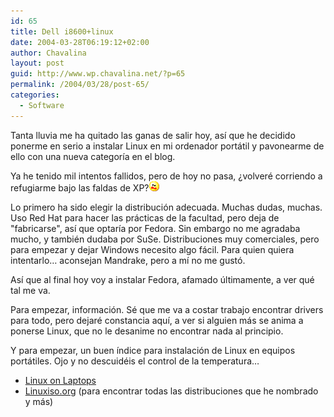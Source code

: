 ```yaml
---
id: 65
title: Dell i8600+linux
date: 2004-03-28T06:19:12+02:00
author: Chavalina
layout: post
guid: http://www.wp.chavalina.net/?p=65
permalink: /2004/03/28/post-65/
categories:
  - Software
---
```

Tanta lluvia me ha quitado las ganas de salir hoy, as&iacute; que he decidido ponerme en serio a instalar Linux en mi ordenador port&aacute;til y pavonearme de ello con una nueva categor&iacute;a en el blog.

Ya he tenido mil intentos fallidos, pero de hoy no pasa, &iquest;volver&eacute; corriendo a refugiarme bajo las faldas de XP?![emo](/imagenes/emoticonos/asustado.gif) 

Lo primero ha sido elegir la distribuci&oacute;n adecuada. Muchas dudas, muchas. Uso Red Hat para hacer las pr&aacute;cticas de la facultad, pero deja de "fabricarse", as&iacute; que optar&iacute;a por Fedora. Sin embargo no me agradaba mucho, y tambi&eacute;n dudaba por SuSe. Distribuciones muy comerciales, pero para empezar y dejar Windows necesito algo f&aacute;cil. Para quien quiera intentarlo&#8230; aconsejan Mandrake, pero a m&iacute; no me gust&oacute;.

As&iacute; que al final hoy voy a instalar Fedora, afamado &uacute;ltimamente, a ver qu&eacute; tal me va.

Para empezar, informaci&oacute;n. S&eacute; que me va a costar trabajo encontrar drivers para todo, pero dejar&eacute; constancia aqu&iacute;, a ver si alguien m&aacute;s se anima a ponerse Linux, que no le desanime no encontrar nada al principio.

Y para empezar, un buen &iacute;ndice para instalaci&oacute;n de Linux en equipos port&aacute;tiles. Ojo y no descuid&eacute;is el control de la temperatura&#8230;

  * <a href="http://www.linux-laptop.net/" target="_blank">Linux on Laptops</a>
  * <a href="http://www.linuxiso.org/" target="_blank">Linuxiso.org</a> (para encontrar todas las distribuciones que he nombrado y m&aacute;s)